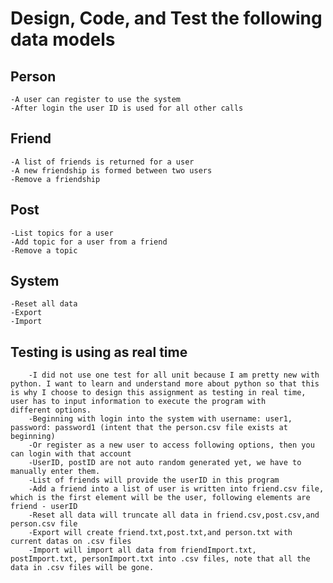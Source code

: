 
# Design, Code, and Test the following data models

## Person
    -A user can register to use the system
    -After login the user ID is used for all other calls
## Friend
    -A list of friends is returned for a user
    -A new friendship is formed between two users
    -Remove a friendship
## Post
    -List topics for a user
    -Add topic for a user from a friend
    -Remove a topic
## System
    -Reset all data
    -Export 
    -Import

## Testing is using as real time
        -I did not use one test for all unit because I am pretty new with python. I want to learn and understand more about python so that this is why I choose to design this assignment as testing in real time, user has to input information to execute the program with                different options.
        -Beginning with login into the system with username: user1, password: password1 (intent that the person.csv file exists at beginning)
        -Or register as a new user to access following options, then you can login with that account
        -UserID, postID are not auto random generated yet, we have to manually enter them.
        -List of friends will provide the userID in this program
        -Add a friend into a list of user is written into friend.csv file, which is the first element will be the user, following elements are friend - userID
        -Reset all data will truncate all data in friend.csv,post.csv,and person.csv file
        -Export will create friend.txt,post.txt,and person.txt with current datas on .csv files
        -Import will import all data from friendImport.txt, postImport.txt, personImport.txt into .csv files, note that all the data in .csv files will be gone.
    
